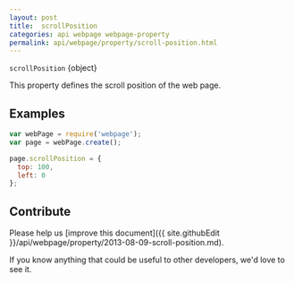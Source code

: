 ```yaml
---
layout: post
title:  scrollPosition
categories: api webpage webpage-property
permalink: api/webpage/property/scroll-position.html
---
```


`scrollPosition` {object}

This property defines the scroll position of the web page.

## Examples

```javascript
var webPage = require('webpage');
var page = webPage.create();

page.scrollPosition = {
  top: 100,
  left: 0
};
```

## Contribute

Please help us [improve this document]({{ site.githubEdit }}/api/webpage/property/2013-08-09-scroll-position.md).

If you know anything that could be useful to other developers, we'd love to see it.


